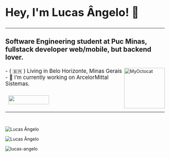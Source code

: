<h2 style="font-size: 2.5em;">
  Hey, I'm Lucas Ângelo! 👋
</h2>

<hr>

<main style="display: inline_block">
  <h3 style="font-size: 1.5em;">
    Software Engineering student at Puc Minas, fullstack developer web/mobile, but backend lover.
  </h3>
  <img align="right" alt="MyOctocat" width="128" height="128" src="https://i.imgur.com/UoJbX3D.png">
  <p style="font-size: 1.2em;">
    - ( 🇧🇷 ) Living in Belo Horizonte, Minas Gerais <br>
    - 🔭 I’m currently working on ArcelorMittal Sistemas. <br>
  </p>
  <a href="https://lucasangelo.com/links" target="_blank">
    <img style="margin: 10px" src="https://i.imgur.com/33svEZT.png" width="128" height="28" target="_blank">
  </a>
</main>

<hr>
<br>

<p>
  <img src="https://github-readme-stats.vercel.app/api/top-langs?username=lucas-angelo&show_icons=true&layout=compact&locale=en&theme=dark" alt="Lucas Ângelo" />  
<p>
  <img src="https://github-readme-stats.vercel.app/api?username=lucas-angelo&show_icons=true&locale=en&layout=compact&theme=dark" alt="Lucas Ângelo" />
</p>
<p>
  <img src="https://komarev.com/ghpvc/?username=lucas-angelo&label=Profile%20views&color=0e75b6&style=flat" alt="lucas-angelo"/>
</p>
